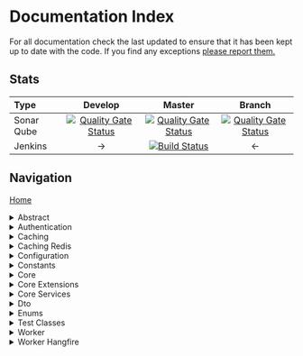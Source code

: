 # Documentation Index

For all documentation check the last updated to ensure that it has been kept up to date with the code. If you find any exceptions [please report them.](https://github.com/mrlunchbox777/StandardDot/issues/new)

## Stats

| Type | Develop | Master | Branch |
| :--- | :---: | :---: | :---: |
| Sonar Qube | [![Quality Gate Status](http://ec2-52-41-240-180.us-west-2.compute.amazonaws.com/api/project_badges/measure?project=StandardDot%3Adevelop&metric=alert_status)](http://ec2-52-41-240-180.us-west-2.compute.amazonaws.com/dashboard?id=StandardDot%3Adevelop) | [![Quality Gate Status](http://ec2-52-41-240-180.us-west-2.compute.amazonaws.com/api/project_badges/measure?project=StandardDot%3Amaster&metric=alert_status)](http://ec2-52-41-240-180.us-west-2.compute.amazonaws.com/dashboard?id=StandardDot%3Amaster) | [![Quality Gate Status](http://ec2-52-41-240-180.us-west-2.compute.amazonaws.com/api/project_badges/measure?project=StandardDot%3Abranch&metric=alert_status)](http://ec2-52-41-240-180.us-west-2.compute.amazonaws.com/dashboard?id=StandardDot%3Abranch) |
| Jenkins | -> | [![Build Status](http://ec2-34-217-32-249.us-west-2.compute.amazonaws.com:8080/buildStatus/icon?job=StandardDot)](http://ec2-34-217-32-249.us-west-2.compute.amazonaws.com:8080/job/StandardDot/buildTimeTrend) | <- |

## Navigation

[Home](/README.md)

<details><summary>Abstract</summary>
<p>

* [Abstract](/src/Abstract/README.md) - [Package](https://www.nuget.org/packages/StandardDot.Abstract/)
	* [Caching](/src/Abstract/Caching/README.md)
	* [Configuration](/src/Abstract/Configuration/README.md)
	* [Core Services](/src/Abstract/CoreServices/README.md)
	* [Data Structures](/src/Abstract/DataStructures/README.md)
	*	<details>
		<summary>Testing</summary>
		<p>

		* [Integration Tests](/src/AbstractIntegrationTests/README.md)
			* [Caching](/src/AbstractIntegrationTests/Caching/README.md)
			* [Configuration](/src/AbstractIntegrationTests/Configuration/README.md)
			* [Core Services](/src/AbstractIntegrationTests/CoreServices/README.md)
		* [Unit Tests](/src/AbstractUnitTests/README.md)
			* [Abstract Implementations](/src/AbstractUnitTests/AbstractImplementations/README.md)
			* [Abstract Objects](/src/AbstractUnitTests/AbstractObjects/README.md)
			* [Caching](/src/AbstractUnitTests/Caching/README.md)
			* [Configuration](/src/AbstractUnitTests/Configuration/README.md)
			* [Core Services](/src/AbstractUnitTests/CoreServices/README.md)
			* [Test Configuration Metadatas](/src/AbstractUnitTests/TestConfigurationMetadatas/README.md)
			* [Test Configurations](/src/AbstractUnitTests/TestConfigurations/README.md)

		</p>
		</details>
</p>
</details>

<details><summary>Authentication</summary>
<p>

* [Authentication](/src/Authentication/README.md) - [Package](https://www.nuget.org/packages/StandardDot.Authentication/)
	* [Hmac](/src/Authentication/Hmac/README.md)
	* [Jwt](/src/Jwt/README.md)
	* <details>
		<summary>Testing</summary>
		<p>

		* [Integration Tests](/src/AuthenticationIntegrationsTests/README.md)
			* [Hmac](/src/AuthenticationIntegrationsTests/Hmac/README.md)
		* [Unit Tests](/src/AuthenticationUnitTests/README.md)
			* [Hmac](/src/AuthenticationUnitTests/Hmac/README.md)
			* [Jwt](/src/AuthenticationUnitTests/Jwt/README.md)

		</p>
	  </details>
</p>
</details>

<details><summary>Caching</summary>
<p>

* [Caching](/src/Caching/README.md) - [Package](https://www.nuget.org/packages/StandardDot.Caching/)
	* <details>
		<summary>Testing</summary>
		<p>

		* [Unit Tests](/src/CachingUnitTests/README.md)

		</p>
	  </details>
</p>
</details>

<details><summary>Caching Redis</summary>
<p>

* [Caching Redis](/src/CachingRedis/README.md) - [Package](https://www.nuget.org/packages/StandardDot.Caching.Redis/)
	* [Abstract](/src/CachingRedis/Abstract/README.md)
	* [DataStructures](/src/CachingRedis/DataStructures/README.md)
	* [Dto](/src/CachingRedis/Dto/README.md)
	* [Enums](/src/CachingRedis/Enums/README.md)
	* [Providers](/src/CachingRedis/Providers/README.md)
	* [Service](/src/CachingRedis/Service/README.md)
	* <details>
		<summary>Testing</summary>
		<p>

		* [Unit Tests](/src/CachingRedisUnitTests/README.md)
			* [Configuration](/src/CachingRedisUnitTests/Configuration/README.md)
			* [Dto](/src/CachingRedisUnitTests/Dto/README.md)

		</p>
	  </details>
</p>
</details>

<details><summary>Configuration</summary>
<p>

* [Configuration](/src/Configuration/README.md) - [Package](https://www.nuget.org/packages/StandardDot.Configuration/)
	* <details>
		<summary>Testing</summary>
		<p>

		* [Integration Tests](/src/ConfigurationIntegrationTests/README.md)
		* [Unit Tests](/src/ConfigurationUnitTests/README.md)

		</p>
	  </details>
</p>
</details>

<details><summary>Constants</summary>
<p>

* [Constants]() - [Package]()
	* <details>
		<summary>Testing</summary>
		<p>

		* [Unit Tests]()

		</p>
	  </details>
</p>
</details>

<details><summary>Core</summary>
<p>

* [Core]() - [Package]()
	* [Event]()
	* <details>
		<summary>Testing</summary>
		<p>

		* [Unit Tests]()
			* [Event]()

		</p>
	  </details>
</p>
</details>

<details><summary>Core Extensions</summary>
<p>

* [Core Extensions]() - [Package]()
	* [DataContract]()
	* [Object]()
		* [Deep Clone]()
	* <details>
		<summary>Testing</summary>
		<p>

		* [Unit Tests]()
			* [DataContract]()
			* [Object]()
				* [Deep Clone]()

		</p>
	  </details>
</p>
</details>

<details><summary>Core Services</summary>
<p>

* [Core Services]() - [Package]()
	* [Extensions]()
	* [Logging]()
	* [Manager]()
	* [Pagination]()
	* [Serialization]()
	* <details>
		<summary>Testing</summary>
		<p>

		* [Integration Tests]()
			* [Logging]()
			* [Serialization]()
		* [Unit Tests]()
			* [Extensions]()
			* [Logging]()
			* [Pagination]()
			* [Serialization]()

		</p>
	  </details>
</p>
</details>

<details><summary>Dto</summary>
<p>

* [Caching Redis]() - [Package]()
	* [Core  Services]()
	* [Exception]()
	* <details>
		<summary>Testing</summary>
		<p>

		* [Integration Tests]()
			* [Core  Services]()
			* [Exception]()
		* [Unit Tests]()
			* [Core  Services]()
			* [Exception]()

		</p>
	  </details>
</p>
</details>

<details><summary>Enums</summary>
<p>

* [Enums]() - [Package]()
	* <details>
		<summary>Testing</summary>
		<p>

		* [Unit Tests]()

		</p>
	  </details>
</p>
</details>

<details><summary>Test Classes</summary>
<p>

* [Test Classes]() - No Package (Used for testing)
	* [Abstract Implementation]()
	* [TestConfigurationMetadatas]()
	* [TestConfiguration]()
</p>
</details>

<details><summary>Worker</summary>
<p>

* [Worker]() - No Package, in development
</p>
</details>

<details><summary>Worker Hangfire</summary>
<p>

* [Worker Hangfire]() - No Package, in development
</p>
</details>